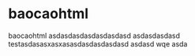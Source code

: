# baocaohtml
baocaohtml
asdasdasdasdasdasdasd
asdasdasdasd
testasdasasxasxasasdasdasdasdasd
asdasd
wqe
asda
